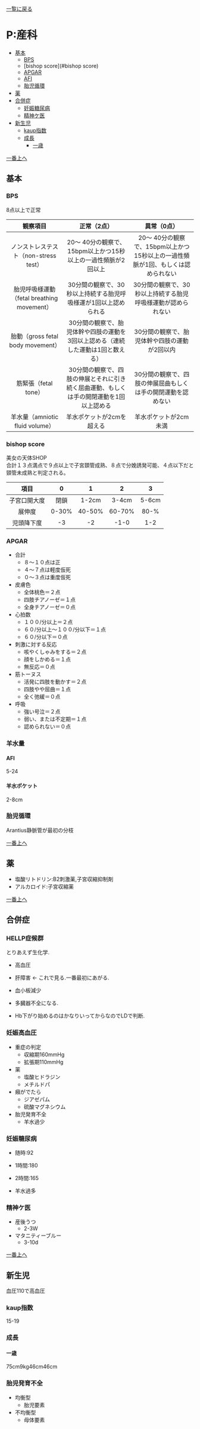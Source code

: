 [一覧に戻る](../README.md)

# P:産科

* [基本](#基本)
    * [BPS](#bps)
    * [bishop score](#bishop score)
    * [APGAR](#apgar)
    * [AFI](#afi)
    * [胎児循環](#胎児循環)
* [薬](#薬)
* [合併症](#合併症)
    * [妊娠糖尿病](#妊娠糖尿病)
    * [精神ケ医](#精神ケ医)
* [新生児](#新生児)
    * [kaup指数](#kaup指数)
    * [成長](#成長)
        * [一歳](#一歳)


[一番上へ](#p:産科)
## 基本
### BPS
8点以上で正常

| 観察項目	| 正常（2点） | 異常（0点） |
| :-: | :-: | :-: |
| ノンストレステスト（non-stress test）|	20～ 40分の観察で、15bpm以上かつ15秒以上の一過性頻脈が2回以上	| 20～ 40分の観察で、15bpm以上かつ15秒以上の一過性頻脈が1回、もしくは認められない|
| 胎児呼吸様運動（fetal breathing movement）|	30分間の観察で、30秒以上持続する胎児呼吸様運が1回以上認められる |	30分間の観察で、30秒以上持続する胎児呼吸様運動が認められない|
|胎動（gross fetal body movement）|	30分間の観察で、胎児体幹や四肢の運動を3回以上認める（連続した運動は1回と数える） |	30分間の観察で、胎児体幹や四肢の運動が2回以内 |
|筋緊張（fetal tone） |	30分間の観察で、四肢の伸展とそれに引き続く屈曲運動、もしくは手の開閉運動を1回以上認める	| 30分間の観察で、四肢の伸展屈曲もしくは手の開閉運動を認めない|
|羊水量（amniotic fluid volume）|	羊水ポケットが2cmを超える |	羊水ポケットが2cm未満|

### bishop score
美女の天体SHOP  
合計１３点満点で９点以上で子宮頚管成熟、８点で分娩誘発可能、４点以下だと頸管未成熟と判定される。  

| 項目 | 0 | 1 | 2 | 3 | 
|:-: | :-:| :-:|:-:|:-:|
| 子宮口開大度 | 閉鎖 | 1-2cm | 3-4cm | 5-6cm |
| 展伸度 |0-30%|40-50%|60-70%|80-%|
|児頭降下度|-3|-2|-1-0|1-2 

### APGAR
* 合計
    * ８〜１０点は正
    * ４〜７点は軽度仮死
    * ０〜３点は重度仮死
* 皮膚色
    * 全体桃色＝２点
    * 四肢チアノーゼ＝１点
    * 全身チアノーゼ＝０点
* 心拍数
    * １００/分以上＝２点
    * ６０/分以上〜１００/分以下＝１点
    * ６０/分以下＝０点 
* 刺激に対する反応
    * 咳やくしゃみをする＝２点
    * 顔をしかめる＝１点
    * 無反応＝０点 
* 筋トーヌス
    * 活発に四肢を動かす＝２点
    * 四肢やや屈曲＝１点
    * 全く弛緩＝０点 
* 呼吸
    * 強い号泣＝２点
    * 弱い、または不定期＝１点
    * 認められない＝０点

### 羊水量
#### AFI
5-24
#### 羊水ポケット
2-8cm

### 胎児循環
Arantius静脈管が最初の分枝

[一番上へ](#p:産科)
## 薬
* 塩酸リトドリン:B2刺激薬,子宮収縮抑制剤
* アルカロイド:子宮収縮薬


[一番上へ](#p:産科)
## 合併症
### HELLP症候群
とりあえず生化学.  
* 高血圧
* 肝障害 ← これで見る.一番最初にあがる.
* 血小板減少

* 多臓器不全になる.
* Hb下がり始めるのはかなりいってからなのでLDで判断.
### 妊娠高血圧
* 重症の判定
    * 収縮期160mmHg
    * 拡張期110mmHg
* 薬
    * 塩酸ヒドラジン
    * メチルドパ
* 癪がでたら
    * ジアゼパム
    * 硫酸マグネシウム
* 胎児発育不全
    * 羊水過少

### 妊娠糖尿病
* 随時:92
* 1時間:180
* 2時間:165

* 羊水過多
### 精神ケ医
* 産後うつ
    * 2-3W
* マタニティーブルー
    * 3-10d

[一番上へ](#p:産科)
## 新生児
血圧110で高血圧

### kaup指数
15-19

### 成長
#### 一歳
75cm9kg46cm46cm

### 胎児発育不全
* 均衡型
    * 胎児要素
* 不均衡型
    * 母体要素